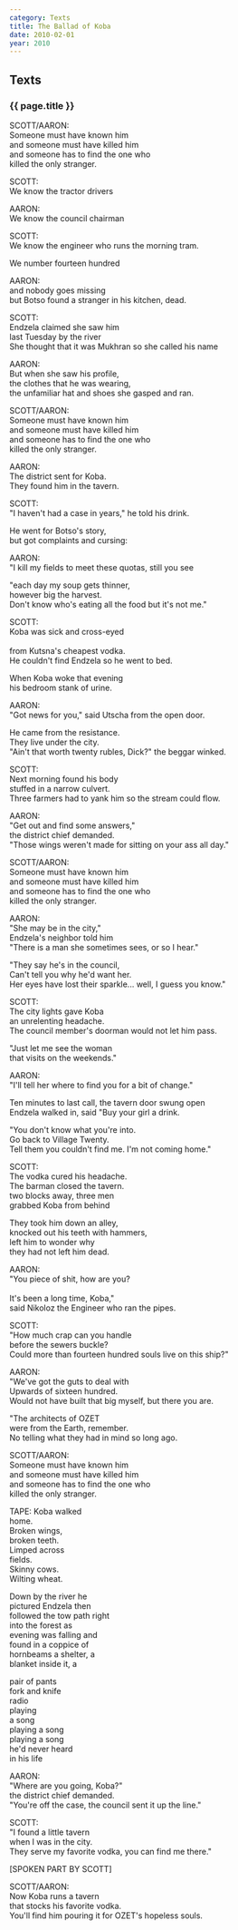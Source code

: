 ```yaml
---
category: Texts
title: The Ballad of Koba
date: 2010-02-01
year: 2010
---
```


## Texts

### {{ page.title }}

SCOTT/AARON:<br/>
Someone must have known him<br/>
and someone must have killed him<br/>
and someone has to find the one who<br/>
killed the only stranger.<br/>

SCOTT:<br/>
We know the tractor drivers

AARON:<br/>
We know the council chairman

SCOTT:<br/>
We know the engineer who runs the morning tram.

We number fourteen hundred

AARON:<br/>
and nobody goes missing<br/>
but Botso found a stranger in his kitchen, dead.

SCOTT:<br/>
Endzela claimed she saw him<br/>
last Tuesday by the river<br/>
She thought that it was Mukhran so she called his name

AARON:<br/>
But when she saw his profile,<br/>
the clothes that he was wearing,<br/>
the unfamiliar hat and shoes she gasped and ran.

SCOTT/AARON:<br/>
Someone must have known him<br/>
and someone must have killed him<br/>
and someone has to find the one who<br/>
killed the only stranger.

AARON:<br/>
The district sent for Koba.<br/>
They found him in the tavern.

SCOTT:<br/>
"I haven't had a case in years," he told his drink.

He went for Botso's story,<br/>
but got complaints and cursing:								

AARON:<br/>
"I kill my fields to meet these quotas, still you see

"each day my soup gets thinner,<br/>
however big the harvest.<br/>
Don't know who's eating all the food but it's not me."

SCOTT:<br/>
Koba was sick and cross-eyed<br/>						
from Kutsna's cheapest vodka.<br/>
He couldn't find Endzela so he went to bed.

When Koba woke that evening<br/>
his bedroom stank of urine.

AARON:<br/>
"Got news for you," said Utscha from the open door.

He came from the resistance.<br/>
They live under the city.<br/>
"Ain't that worth twenty rubles, Dick?" the beggar winked.

SCOTT:<br/>
Next morning found his body<br/>
stuffed in a narrow culvert.<br/>
Three farmers had to yank him so the stream could flow.

AARON:<br/>
"Get out and find some answers,"<br/>
the district chief demanded.<br/>
"Those wings weren't made for sitting on your ass all day."

SCOTT/AARON:<br/>
Someone must have known him<br/>
and someone must have killed him<br/>
and someone has to find the one who<br/>
killed the only stranger.

AARON:<br/>
"She may be in the city,"<br/>
Endzela's neighbor told him<br/>
"There is a man she sometimes sees, or so I hear."

"They say he's in the council,<br/>
Can't tell you why he'd want her.<br/>
Her eyes have lost their sparkle... well, I guess you know."

SCOTT:<br/>
The city lights gave Koba<br/>
an unrelenting headache.<br/>
The council member's doorman would not let him pass.

"Just let me see the woman<br/>
that visits on the weekends."

AARON:<br/>
"I'll tell her where to find you for a bit of change."

Ten minutes to last call, the tavern door swung open<br/>
Endzela walked in, said "Buy your girl a drink.

"You don't know what you're into.<br/>
Go back to Village Twenty.<br/>
Tell them you couldn't find me. I'm not coming home."

SCOTT:<br/>
The vodka cured his headache.<br/>
The barman closed the tavern.<br/>
two blocks away, three men<br/>
grabbed Koba from behind

They took him down an alley,<br/>
knocked out his teeth with hammers,<br/>
left him to wonder why<br/>
they had not left him dead.

AARON:<br/>
"You piece of shit, how are you?<br/>									
It's been a long time, Koba,"<br/>
said Nikoloz the Engineer who ran the pipes.

SCOTT:<br/>
"How much crap can you handle<br/>
before the sewers buckle?<br/>
Could more than fourteen hundred souls live on this ship?"

AARON:<br/>
"We've got the guts to deal with<br/>
Upwards of sixteen hundred.<br/>
Would not have built that big myself, but there you are.

"The architects of OZET<br/>
were from the Earth, remember.<br/>
No telling what they had in mind so long ago.

SCOTT/AARON:<br/>
Someone must have known him<br/>
and someone must have killed him<br/>
and someone has to find the one who<br/>
killed the only stranger.

TAPE:
Koba walked<br/>
home.<br/>
Broken wings,<br/>
broken teeth.<br/>
Limped across<br/>
fields.<br/>
Skinny cows.<br/>
Wilting wheat.

Down by the river he<br/>
pictured Endzela then<br/>
followed the tow path right<br/>
into the forest as<br/>
evening was falling and<br/>
found in a coppice of<br/>
hornbeams a shelter, a<br/>
blanket inside it, a

pair of pants<br/>
fork and knife<br/>
radio<br/>
playing<br/>
a song<br/>
playing a song<br/>
playing a song<br/>
he'd never heard<br/>
in his life										

AARON:<br/>
"Where are you going, Koba?"<br/>
the district chief demanded.<br/>
"You're off the case, the council sent it up the line."

SCOTT:<br/>
"I found a little tavern<br/>
when I was in the city.<br/>
They serve my favorite vodka, you can find me there."

[SPOKEN PART BY SCOTT]

SCOTT/AARON:<br/>
Now Koba runs a tavern<br/>
that stocks his favorite vodka.<br/>
You'll find him pouring it for OZET's hopeless souls.
